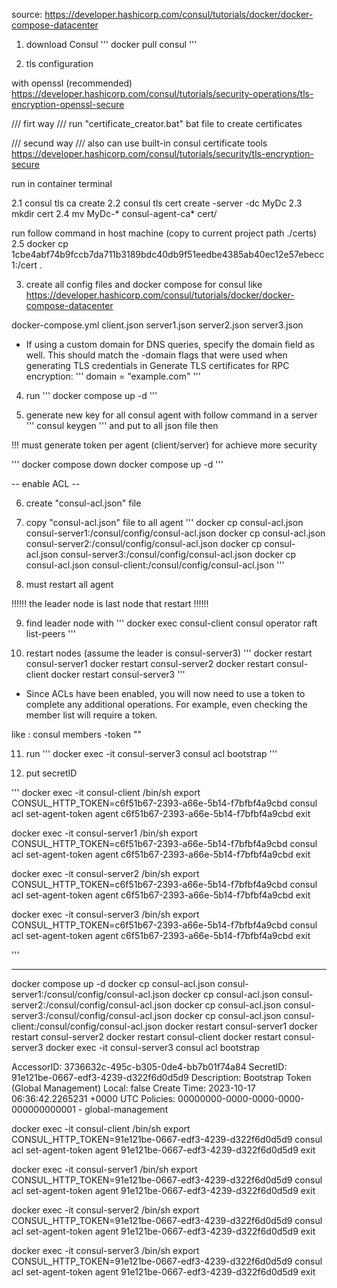 ﻿
source: 
https://developer.hashicorp.com/consul/tutorials/docker/docker-compose-datacenter


1. download Consul 
'''
docker pull consul
'''


2. tls configuration

with openssl (recommended)
https://developer.hashicorp.com/consul/tutorials/security-operations/tls-encryption-openssl-secure


/// firt way /// 
run "certificate_creator.bat" bat file to create certificates 


/// secund way /// 
also can use built-in consul certificate tools
https://developer.hashicorp.com/consul/tutorials/security/tls-encryption-secure

run in container terminal

2.1 consul tls ca create
2.2 consul tls cert create -server -dc MyDc
2.3 mkdir cert
2.4 mv MyDc-* consul-agent-ca* cert/

run follow command in host machine (copy to current project path ./certs)
2.5 docker cp 1cbe4abf74b9fccb7da711b3189bdc40db9f51eedbe4385ab40ec12e57ebecc1:/cert .



3. create all config files  and docker compose for consul like 
https://developer.hashicorp.com/consul/tutorials/docker/docker-compose-datacenter

docker-compose.yml
client.json
server1.json
server2.json
server3.json



* If using a custom domain for DNS queries, 
specify the domain field as well. This should 
match the -domain flags that were used when generating 
TLS credentials in Generate TLS certificates for RPC encryption:
'''
domain = "example.com"
'''





4. run
'''
docker compose up -d
'''

5. generate new key for all consul agent with follow command in a server
'''
consul keygen
'''
and put to all json file then 

!!! must generate token per agent (client/server) for achieve more security

'''
docker compose down 
docker compose up -d
'''


-- enable ACL --

6. create "consul-acl.json" file 



7. copy "consul-acl.json" file to all agent
'''
docker cp consul-acl.json consul-server1:/consul/config/consul-acl.json
docker cp consul-acl.json consul-server2:/consul/config/consul-acl.json
docker cp consul-acl.json consul-server3:/consul/config/consul-acl.json
docker cp consul-acl.json consul-client:/consul/config/consul-acl.json
'''

8. must restart all agent 

!!!!!! the leader node is last node that restart !!!!!!

9. find leader node with
'''
docker exec consul-client consul operator raft list-peers
'''

10. restart nodes  (assume the leader is consul-server3)
'''
docker restart consul-server1
docker restart consul-server2
docker restart consul-client
docker restart consul-server3
'''


* Since ACLs have been enabled, you will now need to use a token
to complete any additional operations. For example,
even checking the member list will require a token.

like :
consul members -token "<SecretID>"


11. run
'''
docker exec -it consul-server3 consul acl bootstrap
'''

12. put secretID


'''
docker exec -it consul-client /bin/sh
export CONSUL_HTTP_TOKEN=c6f51b67-2393-a66e-5b14-f7bfbf4a9cbd
consul acl set-agent-token agent c6f51b67-2393-a66e-5b14-f7bfbf4a9cbd
exit


docker exec -it consul-server1 /bin/sh
export CONSUL_HTTP_TOKEN=c6f51b67-2393-a66e-5b14-f7bfbf4a9cbd
consul acl set-agent-token agent c6f51b67-2393-a66e-5b14-f7bfbf4a9cbd
exit


docker exec -it consul-server2 /bin/sh
export CONSUL_HTTP_TOKEN=c6f51b67-2393-a66e-5b14-f7bfbf4a9cbd
consul acl set-agent-token agent c6f51b67-2393-a66e-5b14-f7bfbf4a9cbd
exit


docker exec -it consul-server3 /bin/sh
export CONSUL_HTTP_TOKEN=c6f51b67-2393-a66e-5b14-f7bfbf4a9cbd
consul acl set-agent-token agent c6f51b67-2393-a66e-5b14-f7bfbf4a9cbd
exit

'''













------------------------------
docker compose up  -d
docker cp consul-acl.json consul-server1:/consul/config/consul-acl.json
docker cp consul-acl.json consul-server2:/consul/config/consul-acl.json
docker cp consul-acl.json consul-server3:/consul/config/consul-acl.json
docker cp consul-acl.json consul-client:/consul/config/consul-acl.json
docker restart consul-server1
docker restart consul-server2
docker restart consul-client
docker restart consul-server3
docker exec -it consul-server3 consul acl bootstrap


AccessorID:       3736632c-495c-b305-0de4-bb7b01f74a84
SecretID:         91e121be-0667-edf3-4239-d322f6d0d5d9
Description:      Bootstrap Token (Global Management)
Local:            false
Create Time:      2023-10-17 06:36:42.2265231 +0000 UTC
Policies:
   00000000-0000-0000-0000-000000000001 - global-management

docker exec -it consul-client /bin/sh
export CONSUL_HTTP_TOKEN=91e121be-0667-edf3-4239-d322f6d0d5d9
consul acl set-agent-token agent 91e121be-0667-edf3-4239-d322f6d0d5d9
exit

docker exec -it consul-server1 /bin/sh
export CONSUL_HTTP_TOKEN=91e121be-0667-edf3-4239-d322f6d0d5d9
consul acl set-agent-token agent 91e121be-0667-edf3-4239-d322f6d0d5d9
exit

docker exec -it consul-server2 /bin/sh
export CONSUL_HTTP_TOKEN=91e121be-0667-edf3-4239-d322f6d0d5d9
consul acl set-agent-token agent 91e121be-0667-edf3-4239-d322f6d0d5d9
exit

docker exec -it consul-server3 /bin/sh
export CONSUL_HTTP_TOKEN=91e121be-0667-edf3-4239-d322f6d0d5d9
consul acl set-agent-token agent 91e121be-0667-edf3-4239-d322f6d0d5d9
exit
